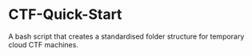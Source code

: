 # CTF-Quick-Start
A bash script that creates a standardised folder structure for temporary cloud CTF machines.
